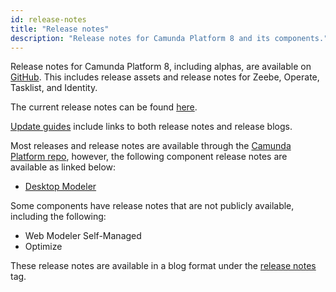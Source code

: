 ```yaml
---
id: release-notes
title: "Release notes"
description: "Release notes for Camunda Platform 8 and its components."
---
```


Release notes for Camunda Platform 8, including alphas, are available on [GitHub](https://github.com/camunda/camunda-platform/releases). This includes release assets and release notes for Zeebe, Operate, Tasklist, and Identity.

The current release notes can be found [here](https://github.com/camunda/camunda-platform/releases/latest).

[Update guides](/self-managed/operational-guides/update-guide/introduction.md) include links to both release notes and release blogs.

Most releases and release notes are available through the [Camunda Platform repo](https://github.com/camunda/camunda-platform), however, the following component release notes are available as linked below:

- [Desktop Modeler](https://github.com/camunda/camunda-modeler/releases)

Some components have release notes that are not publicly available, including the following:

- Web Modeler Self-Managed
- Optimize

These release notes are available in a blog format under the [release notes](https://camunda.com/blog/category/releases/) tag.
